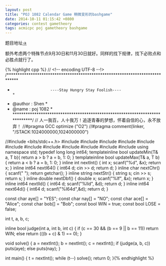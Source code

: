 ```yaml
---
layout: post
title: "POJ 1082 Calendar Game 稍微变形的bashgame"
date: 2014-10-11 01:15:42 +0800
categories: contest gametheory 
tags: acmicpc poj gametheory bashgame
---
```

题目地址<a title="POJ 1082" href="http://poj.org/problem?id=1082" target="_blank">-></a>

额外考虑两个特殊节点9月30日和11月30日就好。同样的找下规律，找下必败点和必胜点就行了。

{% highlight cpp %}
// <!-- encoding UTF-8 --!>
/*****************************************************************************
*                      ----Stay Hungry Stay Foolish----                      *
*    @author    :   Shen                                                     *
*    @name      :   poj 1082                                                 *
*****************************************************************************/
// 人一我百，人十我万！追逐青春的梦想，怀着自信的心，永不放弃！
//#pragma GCC optimize ("O2")
//#pragma comment(linker, "/STACK:1024000000,1024000000")

//#include <bits/stdc++.h>
#include <map>
#include <list>
#include <queue>
#include <stack>
#include <cmath>
#include <vector>
#include <string>
#include <cstdio>
#include <cstring>
#include <cstdlib>
#include <iostream>
#include <algorithm>
using namespace std;
typedef long long int64;
template<class T>inline bool updateMin(T& a, T b){ return a > b ? a = b, 1: 0; }
template<class T>inline bool updateMax(T& a, T b){ return a < b ? a = b, 1: 0; }
inline int    nextInt() { int x; scanf("%d", &x); return x; }
inline int64  nextI64() { int64  d; cin >> d; return d; }
inline char   nextChr() { scanf(" "); return getchar(); }
inline string nextStr() { string s; cin >> s; return s; }
inline double nextDbf() { double x; scanf("%lf", &x); return x; }
inline int64  nextlld() { int64 d; scanf("%lld", &d); return d; }
inline int64  next64d() { int64 d; scanf("%I64d",&d); return d; }

const char aye[] = "YES";
const char nay[] = "NO";
const char ace[] = "Alice";
const char bob[] = "Bob";
const bool WIN  = true;
const bool LOSE = false;

int t, a, b, c;

inline bool judge(int a, int b, int c)
{
    if (c == 30 && (b == 9 || b == 11))
        return WIN;
    else return (((b + c) & 1) == 0);
}

void solve()
{
    a = nextInt(); b = nextInt(); c = nextInt();
    if (judge(a, b, c)) puts(aye);
    else puts(nay);
}

int main()
{
    t = nextInt();
    while (t--) solve();
    return 0;
}{% endhighlight %}
